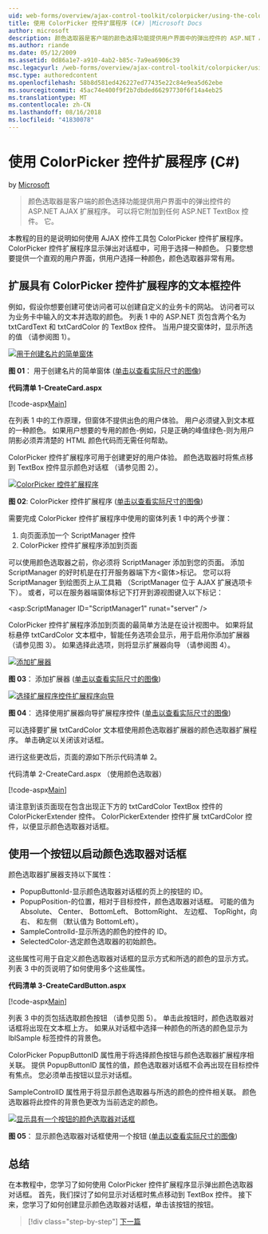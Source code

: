 ```yaml
---
uid: web-forms/overview/ajax-control-toolkit/colorpicker/using-the-colorpicker-control-extender-cs
title: 使用 ColorPicker 控件扩展程序 (C#) |Microsoft Docs
author: microsoft
description: 颜色选取器是客户端的颜色选择功能提供用户界面中的弹出控件的 ASP.NET AJAX 扩展程序。 可以将它附加到任何 ASP.NET...
ms.author: riande
ms.date: 05/12/2009
ms.assetid: 0d86a1e7-a910-4ab2-b85c-7a9ea6906c39
msc.legacyurl: /web-forms/overview/ajax-control-toolkit/colorpicker/using-the-colorpicker-control-extender-cs
msc.type: authoredcontent
ms.openlocfilehash: 58b8d581ed426227ed77435e22c84e9ea5d62ebe
ms.sourcegitcommit: 45ac74e400f9f2b7dbded66297730f6f14a4eb25
ms.translationtype: MT
ms.contentlocale: zh-CN
ms.lasthandoff: 08/16/2018
ms.locfileid: "41830078"
---
```

<a name="using-the-colorpicker-control-extender-c"></a>使用 ColorPicker 控件扩展程序 (C#)
====================
by [Microsoft](https://github.com/microsoft)

> 颜色选取器是客户端的颜色选择功能提供用户界面中的弹出控件的 ASP.NET AJAX 扩展程序。 可以将它附加到任何 ASP.NET TextBox 控件。 它。


本教程的目的是说明如何使用 AJAX 控件工具包 ColorPicker 控件扩展程序。 ColorPicker 控件扩展程序显示弹出对话框中，可用于选择一种颜色。 只要您想要提供一个直观的用户界面，供用户选择一种颜色，颜色选取器非常有用。

## <a name="extending-a-textbox-control-with-the-colorpicker-control-extender"></a>扩展具有 ColorPicker 控件扩展程序的文本框控件

例如，假设你想要创建可使访问者可以创建自定义的业务卡的网站。 访问者可以为业务卡中输入的文本并选取的颜色。 列表 1 中的 ASP.NET 页包含两个名为 txtCardText 和 txtCardColor 的 TextBox 控件。 当用户提交窗体时，显示所选的值 （请参阅图 1）。


[![用于创建名片的简单窗体](using-the-colorpicker-control-extender-cs/_static/image1.jpg)](using-the-colorpicker-control-extender-cs/_static/image1.png)

**图 01**： 用于创建名片的简单窗体 ([单击以查看实际尺寸的图像](using-the-colorpicker-control-extender-cs/_static/image2.png))


**代码清单 1-CreateCard.aspx**

[!code-aspx[Main](using-the-colorpicker-control-extender-cs/samples/sample1.aspx)]

在列表 1 中的工作原理，但窗体不提供出色的用户体验。 用户必须键入到文本框的一种颜色。 如果用户想要的专用的颜色-例如，只是正确的峰值绿色-则为用户阴影必须弄清楚的 HTML 颜色代码而无需任何帮助。

ColorPicker 控件扩展程序可用于创建更好的用户体验。 颜色选取器时将焦点移到 TextBox 控件显示颜色对话框 （请参见图 2）。


[![ColorPicker 控件扩展程序](using-the-colorpicker-control-extender-cs/_static/image2.jpg)](using-the-colorpicker-control-extender-cs/_static/image3.png)

**图 02**: ColorPicker 控件扩展程序 ([单击以查看实际尺寸的图像](using-the-colorpicker-control-extender-cs/_static/image4.png))


需要完成 ColorPicker 控件扩展程序中使用的窗体列表 1 中的两个步骤：

1. 向页面添加一个 ScriptManager 控件
2. ColorPicker 控件扩展程序添加到页面

可以使用颜色选取器之前，你必须将 ScriptManager 添加到您的页面。 添加 ScriptManager 的好时机是在打开服务器端下方&lt;窗体&gt;标记。 您可以将 ScriptManager 到绘图页上从工具箱 （ScriptManager 位于 AJAX 扩展选项卡下）。 或者，可以在服务器端窗体标记下打开到源视图键入以下标记：

&lt;asp:ScriptManager ID="ScriptManager1" runat="server" /&gt;

ColorPicker 控件扩展程序添加到页面的最简单方法是在设计视图中。 如果将鼠标悬停 txtCardColor 文本框中，智能任务选项会显示，用于启用你添加扩展器 （请参见图 3）。 如果选择此选项，则将显示扩展器向导 （请参阅图 4）。


[![添加扩展器](using-the-colorpicker-control-extender-cs/_static/image3.jpg)](using-the-colorpicker-control-extender-cs/_static/image5.png)

**图 03**： 添加扩展器 ([单击以查看实际尺寸的图像](using-the-colorpicker-control-extender-cs/_static/image6.png))


[![选择扩展程序控件扩展程序向导](using-the-colorpicker-control-extender-cs/_static/image4.jpg)](using-the-colorpicker-control-extender-cs/_static/image7.png)

**图 04**： 选择使用扩展器向导扩展程序控件 ([单击以查看实际尺寸的图像](using-the-colorpicker-control-extender-cs/_static/image8.png))


可以选择要扩展 txtCardColor 文本框使用颜色选取器扩展器的颜色选取器扩展程序。 单击确定以关闭该对话框。

进行这些更改后，页面的源如下所示代码清单 2。

代码清单 2-CreateCard.aspx （使用颜色选取器）

[!code-aspx[Main](using-the-colorpicker-control-extender-cs/samples/sample2.aspx)]

请注意到该页面现在包含出现正下方的 txtCardColor TextBox 控件的 ColorPickerExtender 控件。 ColorPickerExtender 控件扩展 txtCardColor 控件，以便显示颜色选取器对话框。

## <a name="using-a-button-to-launch-the-color-picker-dialog"></a>使用一个按钮以启动颜色选取器对话框

颜色选取器扩展器支持以下属性：

- PopupButtonId-显示颜色选取器对话框的页上的按钮的 ID。
- PopupPosition-的位置，相对于目标控件，颜色选取器对话框。 可能的值为 Absolute、 Center、 BottomLeft、 BottomRight、 左边框、 TopRight，向右、 和左侧 （默认值为 BottomLeft）。
- SampleControlId-显示所选的颜色的控件的 ID。
- SelectedColor-选定颜色选取器的初始颜色。

这些属性可用于自定义颜色选取器对话框的显示方式和所选的颜色的显示方式。 列表 3 中的页说明了如何使用多个这些属性。

**代码清单 3-CreateCardButton.aspx**

[!code-aspx[Main](using-the-colorpicker-control-extender-cs/samples/sample3.aspx)]

列表 3 中的页包括选取颜色按钮 （请参见图 5）。 单击此按钮时，颜色选取器对话框将出现在文本框上方。 如果从对话框中选择一种颜色的所选的颜色显示为 lblSample 标签控件的背景色。

ColorPicker PopupButtonID 属性用于将选择颜色按钮与颜色选取器扩展程序相关联。 提供 PopupButtonID 属性的值，颜色选取器对话框不会再出现在目标控件有焦点。 您必须单击按钮以显示对话框。

SampleControlID 属性用于将显示颜色选取器与所选的颜色的控件相关联。 颜色选取器将此控件的背景色更改为当前选定的颜色。


[![显示具有一个按钮的颜色选取器对话框](using-the-colorpicker-control-extender-cs/_static/image5.jpg)](using-the-colorpicker-control-extender-cs/_static/image9.png)

**图 05**： 显示颜色选取器对话框使用一个按钮 ([单击以查看实际尺寸的图像](using-the-colorpicker-control-extender-cs/_static/image10.png))


## <a name="summary"></a>总结

在本教程中，您学习了如何使用 ColorPicker 控件扩展程序显示弹出颜色选取器对话框。 首先，我们探讨了如何显示对话框时焦点移动到 TextBox 控件。 接下来，您学习了如何创建显示颜色选取器对话框，单击该按钮的按钮。

> [!div class="step-by-step"]
> [下一篇](using-the-colorpicker-control-extender-vb.md)
